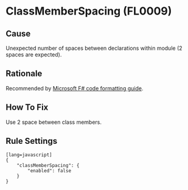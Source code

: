 # ClassMemberSpacing (FL0009)

## Cause

Unexpected number of spaces between declarations within module (2 spaces are expected).

## Rationale

Recommended by [Microsoft F# code formatting guide](https://docs.microsoft.com/en-us/dotnet/fsharp/style-guide/formatting#formatting-blank-lines).

## How To Fix

Use 2 space between class members.

## Rule Settings

	[lang=javascript]
    {
        "classMemberSpacing": { 
            "enabled": false
        }
    }